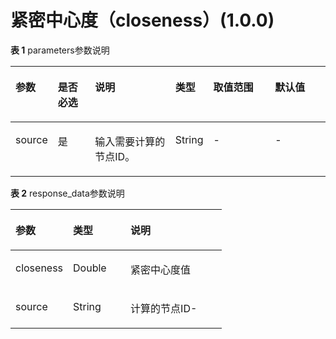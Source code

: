 # 紧密中心度（closeness）\(1.0.0\)<a name="ges_03_0085"></a>

**表 1**  parameters参数说明

<a name="table171541644143718"></a>
<table><thead align="left"><tr id="row161721944123714"><th class="cellrowborder" valign="top" width="12%" id="mcps1.2.7.1.1"><p id="p717674433720"><a name="p717674433720"></a><a name="p717674433720"></a>参数</p>
</th>
<th class="cellrowborder" valign="top" width="12%" id="mcps1.2.7.1.2"><p id="p121811744103714"><a name="p121811744103714"></a><a name="p121811744103714"></a>是否必选</p>
</th>
<th class="cellrowborder" valign="top" width="26%" id="mcps1.2.7.1.3"><p id="p12182144413379"><a name="p12182144413379"></a><a name="p12182144413379"></a>说明</p>
</th>
<th class="cellrowborder" valign="top" width="12%" id="mcps1.2.7.1.4"><p id="p956642214335"><a name="p956642214335"></a><a name="p956642214335"></a>类型</p>
</th>
<th class="cellrowborder" valign="top" width="20%" id="mcps1.2.7.1.5"><p id="p618404493716"><a name="p618404493716"></a><a name="p618404493716"></a>取值范围</p>
</th>
<th class="cellrowborder" valign="top" width="18%" id="mcps1.2.7.1.6"><p id="p14684145253314"><a name="p14684145253314"></a><a name="p14684145253314"></a>默认值</p>
</th>
</tr>
</thead>
<tbody><tr id="row1318710443373"><td class="cellrowborder" valign="top" width="12%" headers="mcps1.2.7.1.1 "><p id="p17190174423717"><a name="p17190174423717"></a><a name="p17190174423717"></a>source</p>
</td>
<td class="cellrowborder" valign="top" width="12%" headers="mcps1.2.7.1.2 "><p id="p1519213448374"><a name="p1519213448374"></a><a name="p1519213448374"></a>是</p>
</td>
<td class="cellrowborder" valign="top" width="26%" headers="mcps1.2.7.1.3 "><p id="p101974442378"><a name="p101974442378"></a><a name="p101974442378"></a>输入需要计算的节点ID。</p>
</td>
<td class="cellrowborder" valign="top" width="12%" headers="mcps1.2.7.1.4 "><p id="p7566102213338"><a name="p7566102213338"></a><a name="p7566102213338"></a>String</p>
</td>
<td class="cellrowborder" valign="top" width="20%" headers="mcps1.2.7.1.5 "><p id="p1720094418371"><a name="p1720094418371"></a><a name="p1720094418371"></a>-</p>
</td>
<td class="cellrowborder" valign="top" width="18%" headers="mcps1.2.7.1.6 "><p id="p196854524335"><a name="p196854524335"></a><a name="p196854524335"></a>-</p>
</td>
</tr>
</tbody>
</table>

**表 2**  response\_data参数说明

<a name="table18288191810471"></a>
<table><thead align="left"><tr id="row1730361820471"><th class="cellrowborder" valign="top" width="27.277272272772723%" id="mcps1.2.4.1.1"><p id="p1230311182473"><a name="p1230311182473"></a><a name="p1230311182473"></a>参数</p>
</th>
<th class="cellrowborder" valign="top" width="27.277272272772723%" id="mcps1.2.4.1.2"><p id="p2303121819473"><a name="p2303121819473"></a><a name="p2303121819473"></a>类型</p>
</th>
<th class="cellrowborder" valign="top" width="45.44545545445456%" id="mcps1.2.4.1.3"><p id="p10303141874714"><a name="p10303141874714"></a><a name="p10303141874714"></a>说明</p>
</th>
</tr>
</thead>
<tbody><tr id="row188231319494"><td class="cellrowborder" valign="top" width="27.277272272772723%" headers="mcps1.2.4.1.1 "><p id="p1782318117499"><a name="p1782318117499"></a><a name="p1782318117499"></a>closeness</p>
</td>
<td class="cellrowborder" valign="top" width="27.277272272772723%" headers="mcps1.2.4.1.2 "><p id="p18823111124919"><a name="p18823111124919"></a><a name="p18823111124919"></a>Double</p>
</td>
<td class="cellrowborder" valign="top" width="45.44545545445456%" headers="mcps1.2.4.1.3 "><p id="p7823151174916"><a name="p7823151174916"></a><a name="p7823151174916"></a>紧密中心度值</p>
</td>
</tr>
<tr id="row15303118164719"><td class="cellrowborder" valign="top" width="27.277272272772723%" headers="mcps1.2.4.1.1 "><p id="p430341810473"><a name="p430341810473"></a><a name="p430341810473"></a>source</p>
</td>
<td class="cellrowborder" valign="top" width="27.277272272772723%" headers="mcps1.2.4.1.2 "><p id="p63036189477"><a name="p63036189477"></a><a name="p63036189477"></a>String</p>
</td>
<td class="cellrowborder" valign="top" width="45.44545545445456%" headers="mcps1.2.4.1.3 "><p id="p143031818134717"><a name="p143031818134717"></a><a name="p143031818134717"></a>计算的节点ID-</p>
</td>
</tr>
</tbody>
</table>

